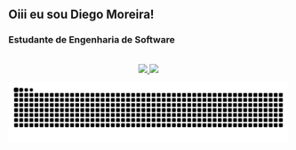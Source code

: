 ## Oiii eu sou Diego Moreira!
 ### Estudante de Engenharia de Software
<br>
<div align="center">
  <a href="https://github.com/dmsdiegomoreira">
  <img height="180em" src="https://github-readme-stats.vercel.app/api?username=dmsdiegomoreira&show_icons=true&theme=algolia&include_all_commits=true&count_private=true"/>
  <img height="180em" src="https://github-readme-stats.vercel.app/api/top-langs/?username=rafaballerini&layout=compact&langs_count=7&theme=algolia"/>
</div>
 
 ![Snake animation](https://github.com/dmsdiegomoreira/dmsdiegomoreira/blob/output/github-contribution-grid-snake.svg)

